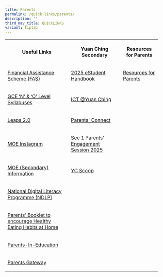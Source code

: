```yaml
---
title: Parents
permalink: /quick-links/parents/
description: ""
third_nav_title: QUICKLINKS
variant: tiptap
---
```

<table style="minWidth: 75px">
<colgroup>
<col>
<col>
<col>
</colgroup>
<tbody>
<tr>
<th rowspan="1" colspan="1">
<p>Useful Links</p>
</th>
<th rowspan="1" colspan="1">
<p>Yuan Ching Secondary</p>
</th>
<th rowspan="1" colspan="1">
<p>Resources for Parents</p>
</th>
</tr>
<tr>
<td rowspan="1" colspan="1">
<p><a href="/others/financial-assistance-scheme-fas/" rel="noopener noreferrer nofollow" target="_blank">Financial Assistance Scheme (FAS)</a>
</p>
</td>
<td rowspan="1" colspan="1">
<p><a href="/files/YCSS_Digital_Handbook_2025_updated_23_Jan_compressed.pdf" rel="noopener noreferrer nofollow" target="_blank">2025 eStudent Handbook</a>
</p>
</td>
<td rowspan="1" colspan="1">
<p><a href="http://go.gov.sg/ycparents" rel="noopener noreferrer nofollow" target="_blank">Resources for Parents</a>
</p>
</td>
</tr>
<tr>
<td rowspan="1" colspan="1">
<p><a href="https://www.seab.gov.sg/" rel="noopener noreferrer nofollow" target="_blank">GCE ‘N’ &amp; ‘O’ Level Syllabuses</a>
</p>
</td>
<td rowspan="1" colspan="1">
<p><a href="https://sites.google.com/view/hblyuanching/home" rel="noopener noreferrer nofollow" target="_blank">ICT @Yuan Ching</a>
</p>
</td>
<td rowspan="1" colspan="1">
<p></p>
</td>
</tr>
<tr>
<td rowspan="1" colspan="1">
<p><a href="https://www.moe.gov.sg/education-in-sg/our-programmes/cca/leaps2-0" rel="noopener noreferrer nofollow" target="_blank">Leaps 2.0</a>
</p>
</td>
<td rowspan="1" colspan="1">
<p><a href="/quick-links/for-parents/parents-connect/" rel="noopener noreferrer nofollow" target="_blank">Parents' Connect</a>
</p>
</td>
<td rowspan="1" colspan="1">
<p></p>
</td>
</tr>
<tr>
<td rowspan="1" colspan="1">
<p><a href="https://www.instagram.com/parentingwith.moesg/" rel="noopener noreferrer nofollow" target="_blank">MOE Instagram</a>
</p>
</td>
<td rowspan="1" colspan="1">
<p><a href="/quick-links/for-parents/sec1pes2024/" rel="noopener noreferrer nofollow" target="_blank">Sec 1 Parents' Engagement Session 2025</a>
</p>
</td>
<td rowspan="1" colspan="1">
<p></p>
</td>
</tr>
<tr>
<td rowspan="1" colspan="1">
<p><a href="https://www.moe.gov.sg/secondary" rel="noopener noreferrer nofollow" target="_blank">MOE (Secondary) Information</a>
</p>
</td>
<td rowspan="1" colspan="1">
<p><a href="/quick-links/for-parents/yc-scoop/" rel="noopener noreferrer nofollow" target="_blank">YC Scoop</a>
</p>
</td>
<td rowspan="1" colspan="1">
<p></p>
</td>
</tr>
<tr>
<td rowspan="1" colspan="1">
<p><a href="/passionate-trailblazers/national-digital-literacy-programme-ndlp/" rel="noopener noreferrer nofollow" target="_blank">National Digital Literacy Programme (NDLP)</a>
</p>
</td>
<td rowspan="1" colspan="1">
<p></p>
</td>
<td rowspan="1" colspan="1">
<p></p>
</td>
</tr>
<tr>
<td rowspan="1" colspan="1">
<p><a href="/files/HPB%20HM%20Parents%20Booklet_School_Generic_30%20Mar.pdf" rel="noopener noreferrer nofollow" target="_blank">Parents’ Booklet to encourage Healthy Eating Habits at Home</a>
</p>
</td>
<td rowspan="1" colspan="1">
<p></p>
</td>
<td rowspan="1" colspan="1">
<p></p>
</td>
</tr>
<tr>
<td rowspan="1" colspan="1">
<p><a href="https://www.schoolbag.edu.sg/" rel="noopener noreferrer nofollow" target="_blank">Parents-In-Education</a>
</p>
</td>
<td rowspan="1" colspan="1">
<p></p>
</td>
<td rowspan="1" colspan="1">
<p></p>
</td>
</tr>
<tr>
<td rowspan="1" colspan="1">
<p><a href="/quick-links/for-parents/parents-gateway/" rel="noopener noreferrer nofollow" target="_blank">Parents Gateway</a>
</p>
</td>
<td rowspan="1" colspan="1">
<p></p>
</td>
<td rowspan="1" colspan="1">
<p></p>
</td>
</tr>
</tbody>
</table>
<p></p>